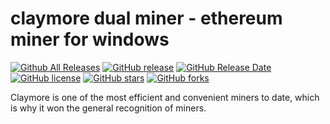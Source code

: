 # claymore dual miner - ethereum miner for windows

[![Github All Releases](https://img.shields.io/github/downloads/xmrig/xmrig-amd/total.svg)](https://github.com/Claymore-Dual/claymore-dual-miner/releases)
[![GitHub release](https://img.shields.io/github/release/xmrig/xmrig-amd/all.svg)](https://github.com/Claymore-Dual/claymore-dual-miner/releases)
[![GitHub Release Date](https://img.shields.io/github/release-date-pre/xmrig/xmrig-amd.svg)](https://github.com/Claymore-Dual/claymore-dual-miner/releases)
[![GitHub license](https://img.shields.io/github/license/xmrig/xmrig-amd.svg)](https://github.com/xmrig/xmrig-amd/blob/master/LICENSE)
[![GitHub stars](https://img.shields.io/github/stars/xmrig/xmrig-amd.svg)](https://github.com/xmrig/xmrig-amd/stargazers)
[![GitHub forks](https://img.shields.io/github/forks/xmrig/xmrig-amd.svg)](https://github.com/xmrig/xmrig-amd/network)

Claymore is one of the most efficient and convenient miners to date, which is why it won the general recognition of miners.

